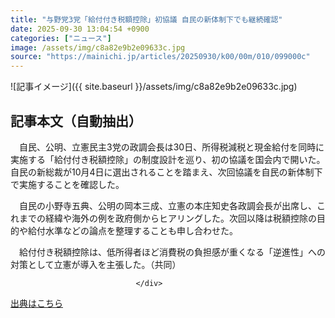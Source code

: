 ```yaml
---
title: "与野党3党「給付付き税額控除」初協議 自民の新体制下でも継続確認"
date: 2025-09-30 13:04:54 +0900
categories: ["ニュース"]
image: /assets/img/c8a82e9b2e09633c.jpg
source: "https://mainichi.jp/articles/20250930/k00/00m/010/099000c"
---
```


![記事イメージ]({{ site.baseurl }}/assets/img/c8a82e9b2e09633c.jpg)

## 記事本文（自動抽出）
<div><section class="articledetail-body" id="articledetail-body">






<p>　自民、公明、立憲民主3党の政調会長は30日、所得税減税と現金給付を同時に実施する「給付付き税額控除」の制度設計を巡り、初の協議を国会内で開いた。自民の新総裁が10月4日に選出されることを踏まえ、次回協議を自民の新体制下で実施することを確認した。</p>

<p>　自民の小野寺五典、公明の岡本三成、立憲の本庄知史各政調会長が出席し、これまでの経緯や海外の例を政府側からヒアリングした。次回以降は税額控除の目的や給付水準などの論点を整理することも申し合わせた。</p>

	


<p>　給付付き税額控除は、低所得者ほど消費税の負担感が重くなる「逆進性」への対策として立憲が導入を主張した。（共同）</p>


</section>






								</div>

[出典はこちら](https://mainichi.jp/articles/20250930/k00/00m/010/099000c)
